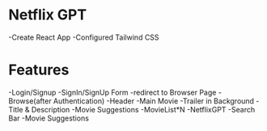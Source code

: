 # Netflix GPT

-Create React App
-Configured Tailwind CSS


# Features

-Login/Signup
    -SignIn/SignUp Form
    -redirect to Browser Page
-Browse(after Authentication)
    -Header
    -Main Movie
      -Trailer in Background
        -Title & Description
        -Movie Suggestions
            -MovieList*N
-NetflixGPT
    -Search Bar
    -Movie Suggestions